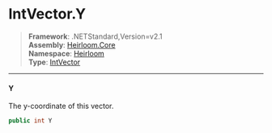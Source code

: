 # IntVector.Y

> **Framework**: .NETStandard,Version=v2.1  
> **Assembly**: [Heirloom.Core][0]  
> **Namespace**: [Heirloom][0]  
> **Type**: [IntVector][1]

--------------------------------------------------------------------------------

#### Y

The y-coordinate of this vector.

```cs
public int Y
```

[0]: ../Heirloom.Core.md
[1]: Heirloom.IntVector.md
